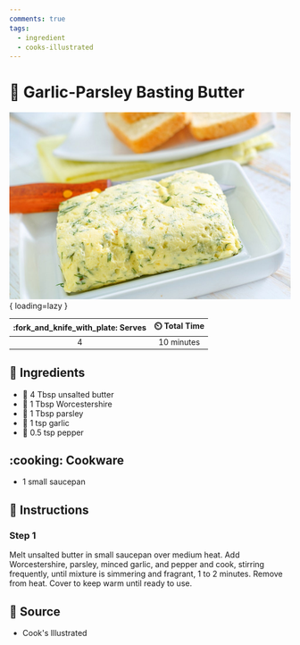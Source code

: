 ```yaml
---
comments: true
tags:
  - ingredient
  - cooks-illustrated
---
```

# :butter: Garlic-Parsley Basting Butter

![Garlic-Parsley Basting Butter](../assets/images/garlic-parsley-basting-butter.jpg){ loading=lazy }

| :fork_and_knife_with_plate: Serves | :timer_clock: Total Time |
|:----------------------------------:|:-----------------------: |
| 4 | 10 minutes |

## :salt: Ingredients

- :butter: 4 Tbsp unsalted butter
- :takeout_box: 1 Tbsp Worcestershire
- :herb: 1 Tbsp parsley
- :garlic: 1 tsp garlic
- :salt: 0.5 tsp pepper

## :cooking: Cookware

- 1 small saucepan

## :pencil: Instructions

### Step 1

Melt unsalted butter in small saucepan over medium heat. Add Worcestershire, parsley, minced garlic, and pepper and
cook, stirring frequently, until mixture is simmering and fragrant, 1 to 2 minutes. Remove from heat. Cover to keep warm
until ready to use.

## :link: Source

- Cook's Illustrated
